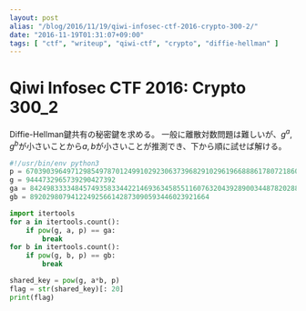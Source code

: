 ```yaml
---
layout: post
alias: "/blog/2016/11/19/qiwi-infosec-ctf-2016-crypto-300-2/"
date: "2016-11-19T01:31:07+09:00"
tags: [ "ctf", "writeup", "qiwi-ctf", "crypto", "diffie-hellman" ]
---
```


# Qiwi Infosec CTF 2016: Crypto 300_2

Diffie-Hellman鍵共有の秘密鍵を求める。
一般に離散対数問題は難しいが、$g^a, g^b$が小さいことから$a, b$が小さいことが推測でき、下から順に試せば解ける。

``` python
#!/usr/bin/env python3
p = 6703903964971298549787012499102923063739682910296196688861780721860882015036773488400937149083451713845015929093243025426876941405973284973216824503042047
g = 9444732965739290427392
ga = 842498333348457493583344221469363458551160763204392890034487820288
gb = 89202980794122492566142873090593446023921664

import itertools
for a in itertools.count():
    if pow(g, a, p) == ga:
        break
for b in itertools.count():
    if pow(g, b, p) == gb:
        break

shared_key = pow(g, a*b, p)
flag = str(shared_key)[: 20]
print(flag)
```
